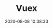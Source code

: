 ---
title: Vuex
date: 2020-08-08 10:38:33
permalink: /pages/b306201/
categories: 
  - 《Vue》笔记
  - Vuex
tags: 
  -
---